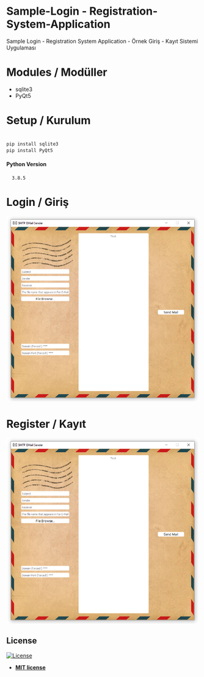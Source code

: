 # Sample-Login - Registration-System-Application
Sample Login - Registration System Application - Örnek Giriş - Kayıt Sistemi Uygulaması

# Modules / Modüller

* sqlite3
* PyQt5

# Setup / Kurulum

```css

pip install sqlite3
pip install PyQt5

```

#### Python Version 
      3.8.5

# Login / Giriş
![Image](https://github.com/1nnr3d/SMTP-Mail-System-App/blob/master/images/ss.png)

# Register / Kayıt
![Image](https://github.com/1nnr3d/SMTP-Mail-System-App/blob/master/images/ss.png)


## License

[![License](http://img.shields.io/:license-mit-blue.svg?style=flat-square)](http://badges.mit-license.org)

- **[MIT license](http://opensource.org/licenses/mit-license.php)**

